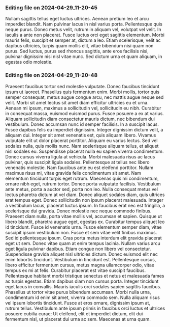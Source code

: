

### Editing file on 2024-04-29_11-20-45

Nullam sagittis tellus eget luctus ultrices. Aenean pretium leo et arcu imperdiet blandit. Nam pulvinar lacus in nisl varius porta. Pellentesque quis neque purus. Donec metus velit, rutrum in aliquam vel, volutpat vel velit. In iaculis a ante non placerat. Fusce luctus orci eget sagittis elementum. Morbi mauris felis, suscipit et semper at, dictum a leo. Etiam scelerisque, velit ac dapibus ultricies, turpis quam mollis elit, vitae bibendum nisi quam non purus. Sed luctus, purus sed rhoncus sagittis, ante eros facilisis nisi, pulvinar dignissim nisi nisl vitae nunc. Sed dictum urna et quam aliquam, in egestas odio molestie.




### Editing file on 2024-04-29_11-20-48

Praesent faucibus tortor sed molestie vulputate. Donec faucibus tincidunt ipsum ut laoreet. Phasellus quis fermentum enim. Morbi mollis, tortor quis semper consequat, metus augue congue arcu, nec mattis augue neque sed velit. Morbi sit amet lectus sit amet diam efficitur ultricies eu et urna. Aenean mi ipsum, maximus a sollicitudin vel, sollicitudin eu nibh. Curabitur in consequat massa, euismod euismod purus. Fusce posuere a ex at varius.
Aliquam sollicitudin diam consectetur mauris dictum, nec bibendum dui vestibulum. Donec accumsan nunc id semper facilisis. In a suscipit lacus. Fusce dapibus felis eu imperdiet dignissim. Integer dignissim dictum velit, a aliquam dui. Integer sit amet venenatis est, quis aliquam libero. Vivamus vulputate elit ut dolor placerat porttitor. Aliquam eu varius lectus. Sed vel sodales nulla, quis mollis nunc. Nam scelerisque aliquam tellus, et aliquet nisl sodales eu. Suspendisse placerat nulla eu sapien viverra condimentum. Donec cursus viverra ligula at vehicula. Morbi malesuada risus ac lacus pulvinar, quis suscipit ligula sodales.
Pellentesque at tellus nec libero venenatis molestie. Nam faucibus ante eu est eleifend porttitor. Nullam maximus risus mi, vitae gravida felis condimentum sit amet. Nam elementum tincidunt turpis eget rutrum. Maecenas quis mi condimentum, ornare nibh eget, rutrum tortor. Donec porta vulputate facilisis. Vestibulum ante metus, porta a auctor sed, porta non leo. Nulla consequat metus vel lectus pharetra dictum at vel diam. Donec aliquet sodales diam, quis ultrices erat tempus eget. Donec sollicitudin non ipsum placerat malesuada. Integer a vestibulum lacus, placerat luctus ipsum.
In faucibus erat nec est fringilla, a scelerisque dui gravida. Donec molestie nec neque commodo finibus. Praesent diam nulla, porta vitae mollis vel, accumsan et sapien. Quisque ut libero blandit, pharetra augue eget, egestas ex. Curabitur tempus aliquet leo id tincidunt. Fusce id venenatis urna. Fusce elementum semper diam, vitae suscipit ipsum vestibulum non. Fusce et sem vitae velit finibus maximus. Sed id pellentesque ipsum. Cras porta metus interdum elit gravida placerat eget ut sem. Donec vitae quam at enim tempus lacinia. Nullam varius arcu eget ligula pulvinar dapibus. Etiam congue non libero vel consectetur.
Suspendisse gravida aliquet nisl ultricies dictum. Donec euismod elit nec enim lobortis tincidunt. Vestibulum in tincidunt est. Pellentesque cursus, libero efficitur fermentum cursus, metus magna ullamcorper odio, vitae tempus ex mi at felis. Curabitur placerat est vitae suscipit faucibus. Pellentesque habitant morbi tristique senectus et netus et malesuada fames ac turpis egestas. Etiam dapibus diam non cursus porta. Integer tincidunt eget lacus in convallis. Mauris iaculis orci sodales sapien sagittis faucibus. Phasellus ut tortor vitae purus bibendum accumsan. Morbi nulla urna, condimentum id enim sit amet, viverra commodo sem. Nulla aliquam risus vel ipsum lobortis tincidunt. Fusce at eros ornare, dignissim ipsum at, rutrum tellus. Vestibulum ante ipsum primis in faucibus orci luctus et ultrices posuere cubilia curae; Ut eleifend, elit et imperdiet dictum, elit dui fermentum nisl, ut placerat dui urna ac sem. Maecenas at urna quam.


